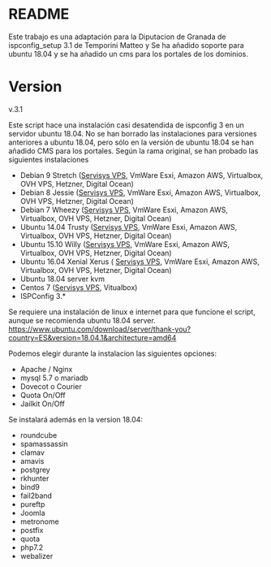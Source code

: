 # README #

Este trabajo es una adaptación para la Diputacion de Granada de ispconfig_setup 3.1 de Temporini Matteo y
Se ha añadido soporte para ubuntu 18.04 y se ha añadido un cms para los portales de los dominios.
# Version #
v.3.1

Este script hace una instalación casi desatendida de ispconfig 3 en un servidor ubuntu 18.04.
No se han borrado las instalaciones para versiones anteriores a ubuntu 18.04, pero sólo en la versión de ubuntu 18.04 se han  añadido CMS para los portales.
Según la rama original, se han probado las siguientes instalaciones

- Debian 9 Stretch ([Servisys VPS](https://www.servisys.it/), VmWare Esxi, Amazon AWS, Virtualbox, OVH VPS, Hetzner, Digital Ocean)
- Debian 8 Jessie ([Servisys VPS](https://www.servisys.it/), VmWare Esxi, Amazon AWS, Virtualbox, OVH VPS, Hetzner, Digital Ocean)
- Debian 7 Wheezy ([Servisys VPS](https://www.servisys.it/), VmWare Esxi, Amazon AWS, Virtualbox, OVH VPS, Hetzner, Digital Ocean)
- Ubuntu 14.04 Trusty ([Servisys VPS](https://www.servisys.it/), VmWare Esxi, Amazon AWS, Virtualbox, OVH VPS, Hetzner, Digital Ocean)
- Ubuntu 15.10 Willy ([Servisys VPS](https://www.servisys.it/), VmWare Esxi, Amazon AWS, Virtualbox, OVH VPS, Hetzner, Digital Ocean)
- Ubuntu 16.04 Xenial Xerus ( [Servisys VPS](https://www.servisys.it/), VmWare Esxi, Amazon AWS, Virtualbox, OVH VPS, Hetzner, Digital Ocean)
- Ubuntu 18.04 server kvm
- Centos 7 ([Servisys VPS](https://www.servisys.it/), Vitualbox)
- ISPConfig 3.*

Se requiere una instalación de linux e internet para que funcione el script, aunque se recomienda ubuntu 18.04 server.
https://www.ubuntu.com/download/server/thank-you?country=ES&version=18.04.1&architecture=amd64

Podemos elegir durante la instalacion las siguientes opciones:
- Apache / Nginx
- mysql 5.7 o mariadb
- Dovecot o Courier
- Quota On/Off
- Jailkit On/Off

Se instalará además en la version 18.04:
- roundcube
- spamassassin
- clamav
- amavis
- postgrey
- rkhunter
- bind9
- fail2band
- pureftp
- Joomla
- metronome
- postfix
- quota
- php7.2 
- webalizer
